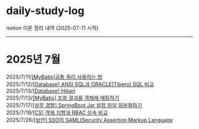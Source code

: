 # daily-study-log
notion 이론 정리 내역 (2025-07-11 시작)
  
---
# 2025년 7월
2025/7/11/[[MyBatis]공통 쿼리 사용하는 법](https://knowing-parakeet-f9a.notion.site/MyBatis-22d29c64a0c380e9894cc959097aef65?source=copy_link)  
2025/7/12/[[Database] ANSI SQL과 ORACLE(Tibero) SQL 비교](https://knowing-parakeet-f9a.notion.site/Database-ANSI-SQL-ORACLE-Tibero-SQL-22d29c64a0c380d1b0d4cbbb02df487e?source=copy_link)  
2025/7/13/[[Database] Hikari](https://knowing-parakeet-f9a.notion.site/JDBC-Hikari-22f29c64a0c380228e0ae9d64b1fbb3c?source=copy_link)  
2025/7/13/[[MyBatis] 조회 결과를 객체에 매핑하기](https://knowing-parakeet-f9a.notion.site/MyBatis-22f29c64a0c3805fb956fdd0bb3c9795?source=copy_link)  
2025/7/17/[[실무 경험]  SpringBoot Jar 설정 파일 외부화하기](https://knowing-parakeet-f9a.notion.site/Spring-Boot-Jar-Spring-Boot-X-23329c64a0c380848c01da57936e28c7?source=copy_link)  
2025/7/19/[[CS] 객체 지향과 RBAC 상속 비교](https://knowing-parakeet-f9a.notion.site/CS-RBAC-23629c64a0c38058a89be0ca5fc092c4?source=copy_link)  
2025/7/26/[[보안] SSO의 SAML(Security Assertion Markup Language](https://knowing-parakeet-f9a.notion.site/SSO-SAML-Security-Assertion-Markup-Language-23c29c64a0c380e5bd79db1a757379da?source=copy_link)  



